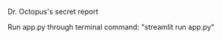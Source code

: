 Dr. Octopus's secret report
































Run app.py through terminal
command: "streamlit run app.py"
